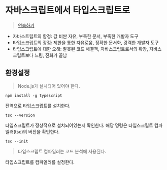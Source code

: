 # 자바스크립트에서 타입스크립트로

> [연습하기](https://www.learningtypescript.com/from-javascript-to-typescript/)

* 자바스트립트의 함정: 값 비싼 자유, 부족한 문서, 부족한 개발자 도구
* 타입스크립트의 장점: 제한을 통한 자유로움, 정확한 문서화, 강력한 개발자 도구
* 타입스크립트에 대한 오해: 잘못된 코드 해결책, 자바스크립트로서의 확장, 자바스크립트보다 느림, 진화가 끝남

## 환경설정

> Node.js가 설치되어 있어야 한다.

```shell
npm install -g typescript
```

전역으로 타입스크립트를 설치한다.

```shell
tsc --version
```

타입스크립트가 정상적으로 설치되어있는지 확인한다. 해당 명령은 타입스크립트 컴파일러(tsc)의 버전을 확인한다.

```shell
tsc --init
```

> 타입스크립트 컴파일러는 코드 분석에 사용된다.

타입스크립트를 컴파일러를 설정한다.